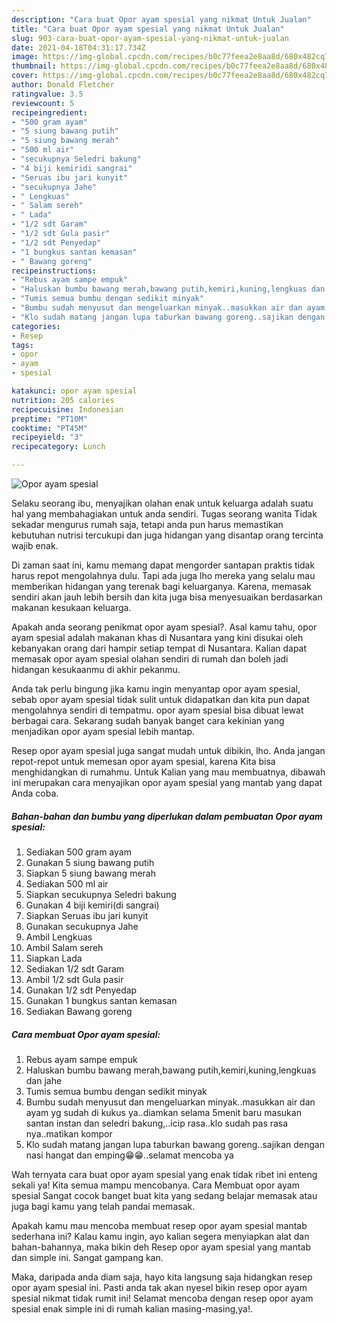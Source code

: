 ```yaml
---
description: "Cara buat Opor ayam spesial yang nikmat Untuk Jualan"
title: "Cara buat Opor ayam spesial yang nikmat Untuk Jualan"
slug: 903-cara-buat-opor-ayam-spesial-yang-nikmat-untuk-jualan
date: 2021-04-18T04:31:17.734Z
image: https://img-global.cpcdn.com/recipes/b0c77feea2e8aa8d/680x482cq70/opor-ayam-spesial-foto-resep-utama.jpg
thumbnail: https://img-global.cpcdn.com/recipes/b0c77feea2e8aa8d/680x482cq70/opor-ayam-spesial-foto-resep-utama.jpg
cover: https://img-global.cpcdn.com/recipes/b0c77feea2e8aa8d/680x482cq70/opor-ayam-spesial-foto-resep-utama.jpg
author: Donald Fletcher
ratingvalue: 3.5
reviewcount: 5
recipeingredient:
- "500 gram ayam"
- "5 siung bawang putih"
- "5 siung bawang merah"
- "500 ml air"
- "secukupnya Seledri bakung"
- "4 biji kemiridi sangrai"
- "Seruas ibu jari kunyit"
- "secukupnya Jahe"
- " Lengkuas"
- " Salam sereh"
- " Lada"
- "1/2 sdt Garam"
- "1/2 sdt Gula pasir"
- "1/2 sdt Penyedap"
- "1 bungkus santan kemasan"
- " Bawang goreng"
recipeinstructions:
- "Rebus ayam sampe empuk"
- "Haluskan bumbu bawang merah,bawang putih,kemiri,kuning,lengkuas dan jahe"
- "Tumis semua bumbu dengan sedikit minyak"
- "Bumbu sudah menyusut dan mengeluarkan minyak..masukkan air dan ayam yg sudah di kukus ya..diamkan selama 5menit baru masukan santan instan dan seledri bakung,..icip rasa..klo sudah pas rasa nya..matikan kompor"
- "Klo sudah matang jangan lupa taburkan bawang goreng..sajikan dengan nasi hangat dan emping😁😁..selamat mencoba ya"
categories:
- Resep
tags:
- opor
- ayam
- spesial

katakunci: opor ayam spesial 
nutrition: 205 calories
recipecuisine: Indonesian
preptime: "PT10M"
cooktime: "PT45M"
recipeyield: "3"
recipecategory: Lunch

---
```



![Opor ayam spesial](https://img-global.cpcdn.com/recipes/b0c77feea2e8aa8d/680x482cq70/opor-ayam-spesial-foto-resep-utama.jpg)

Selaku seorang ibu, menyajikan olahan enak untuk keluarga adalah suatu hal yang membahagiakan untuk anda sendiri. Tugas seorang  wanita Tidak sekadar mengurus rumah saja, tetapi anda pun harus memastikan kebutuhan nutrisi tercukupi dan juga hidangan yang disantap orang tercinta wajib enak.

Di zaman  saat ini, kamu memang dapat mengorder santapan praktis tidak harus repot mengolahnya dulu. Tapi ada juga lho mereka yang selalu mau memberikan hidangan yang terenak bagi keluarganya. Karena, memasak sendiri akan jauh lebih bersih dan kita juga bisa menyesuaikan berdasarkan makanan kesukaan keluarga. 



Apakah anda seorang penikmat opor ayam spesial?. Asal kamu tahu, opor ayam spesial adalah makanan khas di Nusantara yang kini disukai oleh kebanyakan orang dari hampir setiap tempat di Nusantara. Kalian dapat memasak opor ayam spesial olahan sendiri di rumah dan boleh jadi hidangan kesukaanmu di akhir pekanmu.

Anda tak perlu bingung jika kamu ingin menyantap opor ayam spesial, sebab opor ayam spesial tidak sulit untuk didapatkan dan kita pun dapat mengolahnya sendiri di tempatmu. opor ayam spesial bisa dibuat lewat berbagai cara. Sekarang sudah banyak banget cara kekinian yang menjadikan opor ayam spesial lebih mantap.

Resep opor ayam spesial juga sangat mudah untuk dibikin, lho. Anda jangan repot-repot untuk memesan opor ayam spesial, karena Kita bisa menghidangkan di rumahmu. Untuk Kalian yang mau membuatnya, dibawah ini merupakan cara menyajikan opor ayam spesial yang mantab yang dapat Anda coba.

<!--inarticleads1-->

##### Bahan-bahan dan bumbu yang diperlukan dalam pembuatan Opor ayam spesial:

1. Sediakan 500 gram ayam
1. Gunakan 5 siung bawang putih
1. Siapkan 5 siung bawang merah
1. Sediakan 500 ml air
1. Siapkan secukupnya Seledri bakung
1. Gunakan 4 biji kemiri(di sangrai)
1. Siapkan Seruas ibu jari kunyit
1. Gunakan secukupnya Jahe
1. Ambil  Lengkuas
1. Ambil  Salam sereh
1. Siapkan  Lada
1. Sediakan 1/2 sdt Garam
1. Ambil 1/2 sdt Gula pasir
1. Gunakan 1/2 sdt Penyedap
1. Gunakan 1 bungkus santan kemasan
1. Sediakan  Bawang goreng




<!--inarticleads2-->

##### Cara membuat Opor ayam spesial:

1. Rebus ayam sampe empuk
1. Haluskan bumbu bawang merah,bawang putih,kemiri,kuning,lengkuas dan jahe
1. Tumis semua bumbu dengan sedikit minyak
1. Bumbu sudah menyusut dan mengeluarkan minyak..masukkan air dan ayam yg sudah di kukus ya..diamkan selama 5menit baru masukan santan instan dan seledri bakung,..icip rasa..klo sudah pas rasa nya..matikan kompor
1. Klo sudah matang jangan lupa taburkan bawang goreng..sajikan dengan nasi hangat dan emping😁😁..selamat mencoba ya




Wah ternyata cara buat opor ayam spesial yang enak tidak ribet ini enteng sekali ya! Kita semua mampu mencobanya. Cara Membuat opor ayam spesial Sangat cocok banget buat kita yang sedang belajar memasak atau juga bagi kamu yang telah pandai memasak.

Apakah kamu mau mencoba membuat resep opor ayam spesial mantab sederhana ini? Kalau kamu ingin, ayo kalian segera menyiapkan alat dan bahan-bahannya, maka bikin deh Resep opor ayam spesial yang mantab dan simple ini. Sangat gampang kan. 

Maka, daripada anda diam saja, hayo kita langsung saja hidangkan resep opor ayam spesial ini. Pasti anda tak akan nyesel bikin resep opor ayam spesial nikmat tidak rumit ini! Selamat mencoba dengan resep opor ayam spesial enak simple ini di rumah kalian masing-masing,ya!.

